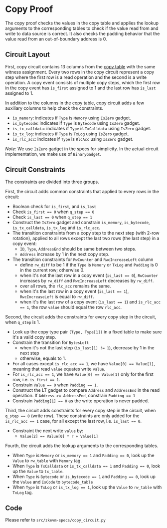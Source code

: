 # Copy Proof

The copy proof checks the values in the copy table and applies the lookup arguments to the corresponding tables to check if the value read from and write to data source is correct.
It also checks the padding behavior that the value read from an out-of-boundary address is 0.

## Circuit Layout

First, copy circuit contains 13 columns from the [copy table](./tables.md#copytable) with the same witness assignment.
Every two rows in the copy circuit represent a copy step where the first row is a read operation and the second is a write operation.
A copy event consists of multiple copy steps, which the first row in the copy event has `is_first` assigned to 1 and the last row has `is_last` assigned to 1.

In addition to the columns in the copy table, copy circuit adds a few auxiliary columns to help check the constraints.

- `is_memory`: indicates if `Type` is `Memory` using `IsZero` gadget.
- `is_bytecode`: indicates if `Type` is `Bytecode` using `IsZero` gadget.
- `is_tx_calldata`: indicates if `Type` is `TxCalldata` using `IsZero` gadget.
- `is_tx_log`: indicates if `Type` is `TxLog` using `IsZero` gadget.
- `is_rlc_acc`: indicates if `Type` is `RlcAcc` using `IsZero` gadget.

*Note*: We use `IsZero` gadget in the specs for simplicity. In the actual circuit implementation, we make use of `BinaryGadget`.

## Circuit Constraints

The constraints are divided into three groups.

First, the circuit adds common constraints that applied to every rows in the circuit:

- Boolean check for `is_first`, and `is_last`
- Check `is_first == 0` when `q_step == 0`
- Check `is_last == 0` when `q_step == 1`
- Construct the `IsZero` gadget and constrain `is_memory`, `is_bytecode`, `is_tx_calldata`, `is_tx_log` and `is_rlc_acc`.
- The transition constraints from a copy step to the next step (with 2-row rotation), applied to all rows except the last two rows (the last step) in a copy event:
    - `ID`, `Type`, `AddressEnd` should be same between two steps.
    - `Address` increase by 1 in the next copy step.
- The transition constraints for `RwCounter` and `RwcIncreaseLeft` column
    - define `rw_diff` to be 1 if the `Type` is `Memory` or `TxLog` and `Padding` is 0 in the current row; otherwise 0.
    - when it's not the last row in a copy event (`is_last == 0`), `RwCounter` increases by `rw_diff` and `RwcIncreaseLeft` decreases by `rw_diff`.
    - over all rows, the `rlc_acc` remains the same.
    - when it's the last row in a copy event (`is_last == 1`), `RwcIncreaseLeft` is equal to `rw_diff`.
    - when it's the last row of a copy event (`is_last == 1`) and `is_rlc_acc == 1`, the row `value` should equal the row `rlc_acc`.

Second, the circuit adds the constraints for every copy step in the circuit, when `q_step` is 1.

- Look up the copy type pair `(Type, Type[1])` in a fixed table to make sure it's a valid copy step.
- Constrain the transition for `BytesLeft`
    - when it's not the last step (`is_last[1] != 1`), decrease by 1 in the next step
    - otherwise, equals to 1.
- For all cases except `is_rlc_acc == 1`, we have `Value[0] == Value[1]`, meaning that read `value` equates write `value`.
- For `is_rlc_acc == 1`, we have `Value[0] == Value[1]` only for the first row, i.e. `is_first == 1`.
- Constrain `Value == 0` when `Padding == 1`.
- Construct the LT gadget to compare `Address` and `AddressEnd` in the read operation. If `Address >= AddressEnd`, constrain `Padding == 1`
- Constrain `Padding[1] == 0` as the write operation is never padded.

Third, the circuit adds constraints for every copy step in the circuit, when `q_step == 0` (write row). These constraints are only added for the `is_rlc_acc == 1` case, for all except the last row, i.e. `is_last == 0`.

- Constraint the next write `value` by:
    - `Value[2] == Value[0] * r + Value[1]`

Fourth, the circuit adds the lookup arguments to the corresponding tables.

- When `Type` is `Memory` or `is_memory == 1` and `Padding == 0`, look up the `Value` to `rw_table` with `Memory` tag.
- When `Type` is `TxCalldata` or `is_tx_calldata == 1` and `Padding == 0`, look up the `Value` to `tx_table`.
- When `Type` is `Bytecode` or `is_bytecode == 1` and `Padding == 0`, look up the `Value` and `IsCode` to `bytecode_table`
- When `Type` is `TxLog` or `is_tx_log == 1`, look up the `Value` to `rw_table` with `TxLog` tag.

## Code

Please refer to `src/zkevm-specs/copy_circuit.py`
